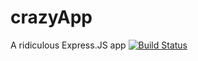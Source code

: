 # crazyApp
A ridiculous Express.JS app
[![Build Status](https://semaphoreci.com/api/v1/ericball1/crazyapp/branches/master/badge.svg)](https://semaphoreci.com/ericball1/crazyapp)
